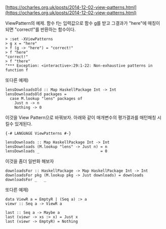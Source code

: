 [https://ocharles.org.uk/posts/2014-12-02-view-patterns.html](https://ocharles.org.uk/posts/2014-12-02-view-patterns.html)

ViewPattern의 예제. 함수 f는 입력값으로 함수 g를 받고 그결과가 "here"에 매칭이 되면 "correct!"를 반환하는 함수이다. 

```
> :set -XViewPatterns
> g x = "here"
> f (g -> "here") = "correct!"
> f "here"
"correct!"
> f "there"
"*** Exception: <interactive>:29:1-22: Non-exhaustive patterns in function f
```

또다른 예제)

```
lensDownloadsOld :: Map HaskellPackage Int -> Int
lensDownloadsOld packages =
  case M.lookup "lens" packages of
    Just n -> n
    Nothing -> 0
```

이것을 View Pattern으로 바꿔보자. 
아래와 같이 매개변수의 평가결과를 매턴패칭 시킬수 있게된다.

```
{-# LANGUAGE ViewPatterns #-}

lensDownloads :: Map HaskellPackage Int -> Int
lensDownloads (M.lookup "lens" -> Just n) = n
lensDownloads _                           = 0
```

이것을 좀더 일반화 해보자

```
downloadsFor :: HaskellPackage -> Map HaskellPackage Int -> Int
downloadsFor pkg (M.lookup pkg -> Just downloads) = downloads
downloadsFor _   _       
```

또다른 예제)

```
data ViewR a = EmptyR | (Seq a) :> a
viewr :: Seq a -> ViewR a
    
last :: Seq a -> Maybe a
last (viewr -> xs :> x) = Just x
last (viewr -> EmptyR) = Nothing
```

